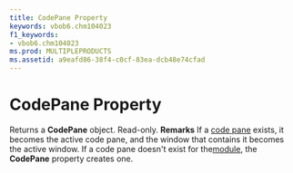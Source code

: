 ```yaml
---
title: CodePane Property
keywords: vbob6.chm104023
f1_keywords:
- vbob6.chm104023
ms.prod: MULTIPLEPRODUCTS
ms.assetid: a9eafd86-38f4-c0cf-83ea-dcb48e74cfad
---
```



# CodePane Property



Returns a  **CodePane** object. Read-only.
 **Remarks**
If a [code pane](vbe-glossary.md) exists, it becomes the active code pane, and the window that contains it becomes the active window. If a code pane doesn't exist for the[module](vbe-glossary.md), the  **CodePane** property creates one.

